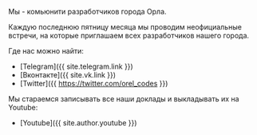 Мы - комьюнити разработчиков города Орла.

Каждую последнюю пятницу месяца мы проводим неофициальные встречи, на которые приглашаем всех разработчиков нашего города.

Где нас можно найти:
* [Telegram]({{ site.telegram.link }})
* [Вконтакте]({{ site.vk.link }})
* [Twitter]({{ https://twitter.com/orel_codes }})

Мы стараемся записывать все наши доклады и выкладывать их на Youtube:
* [Youtube]({{ site.author.youtube }})
